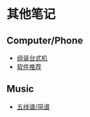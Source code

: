 # 其他笔记

## Computer/Phone

+ [组装台式机](Computer/DesktopComputer.md)
+ [软件推荐](Computer/SoftwareRec.md)

## Music

+ [五线谱/简谱](Music/Stave.md)
